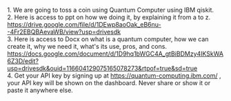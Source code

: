 1.&nbsp;We are going to toss a coin using Quantum Computer using IBM qiskit.<br />
2.&nbsp;Here is access to ppt on how we doing it, by explaining it from a to z. &nbsp; https://drive.google.com/file/d/1DEwp8aoOak_eB6nu--4Fr2EBQBAevaWB/view?usp=drivesdk<br />
3.&nbsp;Here is access to Docx on what is a quantum computer, how we can create it, why we need it, what's its use, pros, and cons. https://docs.google.com/document/d/1D9hq1bWGC4A_gtBiBDMzy4IKSkWA6Z3D/edit?usp=drivesdk&ouid=116604129075165078273&rtpof=true&sd=true<br />
4.&nbsp;Get your API key by signing up at https://quantum-computing.ibm.com/ , your API key will be shown on the dashboard. Never share or show it or paste it anywhere else.<br />
